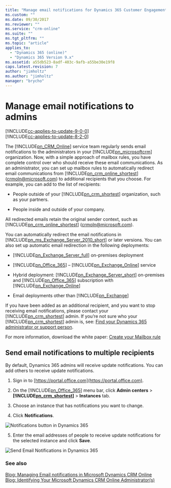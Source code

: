 ```yaml
---
title: "Manage email notifications for Dynamics 365 Customer Engagement | MicrosoftDocs"
ms.custom: ""
ms.date: 09/30/2017
ms.reviewer: ""
ms.service: "crm-online"
ms.suite: ""
ms.tgt_pltfrm: ""
ms.topic: "article"
applies_to: 
  - "Dynamics 365 (online)"
  - "Dynamics 365 Version 9.x"
ms.assetid: a55db523-8adf-403c-9afb-a55be30e19f8
caps.latest.revision: 7
author: "jimholtz"
ms.author: "jimholtz"
manager: "brycho"
---
```

# Manage email notifications to admins

[!INCLUDE[cc-applies-to-update-9-0-0](../../includes/cc_applies_to_update_9_0_0.md)]<br/>[!INCLUDE[cc-applies-to-update-8-2-0](../../includes/cc_applies_to_update_8_2_0.md)]

The [!INCLUDE[pn_CRM_Online](../../includes/pn-crm-online.md)] service team regularly sends email notifications to the administrators in your [!INCLUDE[pn_microsoftcrm](../../includes/pn-microsoftcrm.md)] organization. Now, with a simple approach of mailbox rules, you have complete control over who should receive these email communications. As an administrator, you can set up mailbox rules to automatically redirect email communications from [!INCLUDE[pn_crm_online_shortest](../../includes/pn-crm-online-shortest.md)] (crmoln@microsoft.com) to additional recipients that you choose. For example, you can add to the list of recipients:  
  
-   People outside of your [!INCLUDE[pn_crm_shortest](../../includes/pn-crm-shortest.md)] organization, such as your partners.  
  
-   People inside and outside of your company.  
  
 All redirected emails retain the original sender context, such as [!INCLUDE[pn_crm_online_shortest](../../includes/pn-crm-online-shortest.md)] (crmoln@microsoft.com).  
  
 You can automatically redirect the email notifications in [!INCLUDE[pn_ms_Exchange_Server_2010_short](../../includes/pn-ms-exchange-server-2010-short.md)] or later versions. You can also set up automatic email redirection in the following deployments:  
  
- [!INCLUDE[pn_Exchange_Server_full](../../includes/pn-exchange-server-full.md)] on-premises deployment  
  
- [!INCLUDE[pn_Office_365](../../includes/pn-office-365.md)] – [!INCLUDE[pn_Exchange_Online](../../includes/pn-exchange-online.md)] service  
  
-   Hybrid deployment: [!INCLUDE[pn_Exchange_Server_short](../../includes/pn-exchange-server-short.md)] on-premises and [!INCLUDE[pn_Office_365](../../includes/pn-office-365.md)] subscription with [!INCLUDE[pn_Exchange_Online](../../includes/pn-exchange-online.md)]  
  
-   Email deployments other than [!INCLUDE[pn_Exchange](../../includes/pn-exchange.md)]  
  
 If you have been added as an additional recipient, and you want to stop receiving email notifications, please contact your [!INCLUDE[pn_crm_shortest](../../includes/pn-crm-shortest.md)] admin. If you’re not sure who your [!INCLUDE[pn_crm_shortest](../../includes/pn-crm-shortest.md)] admin is, see: [Find your Dynamics 365 administrator or support person](https://docs.microsoft.com/dynamics365/customer-engagement/basics/find-administrator-support).  
  
 For more information, download the white paper: [Create your Mailbox rule](http://download.microsoft.com/download/D/1/A/D1A64A1D-FD55-43E4-AD71-9D32D16E5F9E/Create%20your%20Mailbox%20rule.docx)  
  
<a name="BKMK_SendEmailNotifications"></a>   
## Send email notifications to multiple recipients  
 By default, Dynamics 365 admins will receive update notifications. You can add others to receive update notifications.  
  
1.  Sign in to [https://portal.office.com](https://portal.office.com).  
  
2.  On the [!INCLUDE[pn_Office_365](../../includes/pn-office-365.md)] menu bar, click **Admin centers** > **[!INCLUDE[pn_crm_shortest](../../includes/pn-crm-shortest.md)]** > **Instances** tab.  
  
3.  Choose an instance that has notifications you want to change.  
  
4.  Click **Notifications**.  
  
 ![Notifications button in Dynamics 365](../media/customer-driven-update-notifications.png "Notifications button in Dynamics 365")  
  
5.  Enter the email addresses of people to receive update notifications for the selected instance and click **Save**.  
  
 ![Send Email Notifications in Dynamics 365](../media/customer-driven-updatesendemailnotifications.PNG "Send Email Notifications in Dynamics 365")  
  
### See also   
 [Blog: Managing Email notifications in Microsoft Dynamics CRM Online](http://blogs.msdn.com/b/crm/archive/2014/05/27/how-do-i-start-receiving-notification.aspx)   
 [Blog: Identifying Your Microsoft Dynamics CRM Online Administrator(s)](http://blogs.msdn.com/b/crm/archive/2014/05/27/how-to-identify-the-system-administrator-s-in-your-org-who-currently-receive-notifications.aspx)
